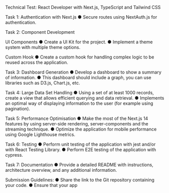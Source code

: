 Technical Test: React Developer with Next.js, TypeScript and Tailwind CSS

Task 1: Authentication with Next.js
● Secure routes using NextAuth.js for authentication.

Task 2: Component Development

UI Components
● Create a UI Kit for the project.
● Implement a theme system with multiple theme options.

Custom Hook
● Create a custom hook for handling complex logic to be reused across the
application.

Task 3: Dashboard Generation
● Develop a dashboard to show a summary of information.
● This dashboard should include a graph, you can use libraries such as D3.js,
Chart.js, etc.

Task 4: Large Data Set Handling
● Using a set of at least 1000 records, create a view that allows efficient
querying and data retrieval.
● Implements an optimal way of displaying information to the user (for example
using pagination).

Task 5: Performance Optimisation
● Make the most of the Next.js 14 features by using server-side rendering,
server-components and the streaming technique.
● Optimize the application for mobile performance using Google Lighthouse
metrics.

Task 6: Testing
● Perform unit testing of the application with jest and/or with React Testing
Library.
● Perform E2E testing of the application with cypress.

Task 7: Documentation
● Provide a detailed README with instructions, architecture overview, and any
additional information.

Submission Guidelines:
● Share the link to the Git repository containing your code.
● Ensure that your app
